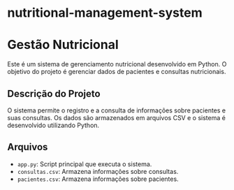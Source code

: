 # nutritional-management-system
# Gestão Nutricional

Este é um sistema de gerenciamento nutricional desenvolvido em Python. O objetivo do projeto é gerenciar dados de pacientes e consultas nutricionais.

## Descrição do Projeto

O sistema permite o registro e a consulta de informações sobre pacientes e suas consultas. Os dados são armazenados em arquivos CSV e o sistema é desenvolvido utilizando Python.

## Arquivos

- `app.py`: Script principal que executa o sistema.
- `consultas.csv`: Armazena informações sobre consultas.
- `pacientes.csv`: Armazena informações sobre pacientes.



